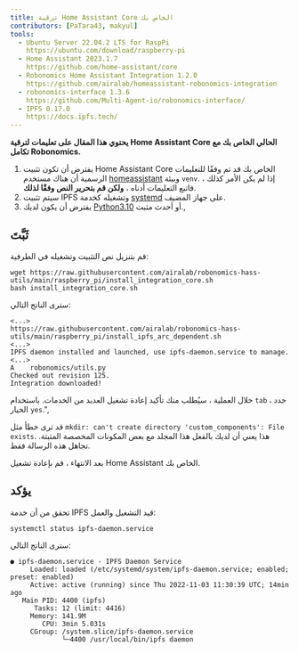 ```yaml
---
title: ترقية Home Assistant Core الخاص بك
contributors: [PaTara43, makyul]
tools:   
  - Ubuntu Server 22.04.2 LTS for RaspPi
    https://ubuntu.com/download/raspberry-pi
  - Home Assistant 2023.1.7
    https://github.com/home-assistant/core
  - Robonomics Home Assistant Integration 1.2.0
    https://github.com/airalab/homeassistant-robonomics-integration
  - robonomics-interface 1.3.6
    https://github.com/Multi-Agent-io/robonomics-interface/
  - IPFS 0.17.0
    https://docs.ipfs.tech/
---
```


**يحتوي هذا المقال على تعليمات لترقية Home Assistant Core الحالي الخاص بك مع تكامل Robonomics.**

<robo-wiki-picture src="home-assistant/ha_core.png" />

<robo-wiki-note type="warning" title="DISCLAIMER">

  1. يفترض أن تكون تثبيت Home Assistant Core الخاص بك قد تم وفقًا للتعليمات الرسمية أن هناك مستخدم <u>homeassistant</u> وبيئة `venv`. إذا لم يكن الأمر كذلك ، فاتبع التعليمات أدناه ، **ولكن قم بتحرير النص وفقًا لذلك**.
  2. سيتم تثبيت IPFS وتشغيله كخدمة <u>systemd</u> على جهاز المضيف.
  3. يفترض أن يكون لديك [Python3.10](https://www.python.org/downloads/) أو أحدث مثبت.,

</robo-wiki-note>

## ثَبَّتَ

قم بتنزيل نص التثبيت وتشغيله في الطرفية:

<code-helper additionalLine="rasppi_username@rasppi_hostname">

  
```shell
wget https://raw.githubusercontent.com/airalab/robonomics-hass-utils/main/raspberry_pi/install_integration_core.sh
bash install_integration_core.sh
```

</code-helper>

سترى الناتج التالي:

<code-helper additionalLine="rasppi_username@rasppi_hostname">


```shell
<...>
https://raw.githubusercontent.com/airalab/robonomics-hass-utils/main/raspberry_pi/install_ipfs_arc_dependent.sh
<...>
IPFS daemon installed and launched, use ipfs-daemon.service to manage.
<...>
A    robonomics/utils.py
Checked out revision 125.
Integration downloaded!
```

</code-helper>

خلال العملية ، سيُطلب منك تأكيد إعادة تشغيل العديد من الخدمات. باستخدام `tab` ، حدد الخيار `yes`.",
  
<robo-wiki-note type="note" title="Error: `custom_components` exists">

  قد ترى خطأ مثل `mkdir: can't create directory 'custom_components': File exists`. هذا يعني أن لديك بالفعل هذا المجلد مع بعض المكونات المخصصة المثبتة. تجاهل هذه الرسالة فقط.

</robo-wiki-note>
  
بعد الانتهاء ، قم بإعادة تشغيل Home Assistant الخاص بك.

## يؤكد

تحقق من أن خدمة IPFS قيد التشغيل والعمل:

<code-helper additionalLine="rasppi_username@rasppi_hostname">

```shell
systemctl status ipfs-daemon.service 
```

</code-helper>

سترى الناتج التالي:

<code-helper additionalLine="rasppi_username@rasppi_hostname">

```
● ipfs-daemon.service - IPFS Daemon Service
     Loaded: loaded (/etc/systemd/system/ipfs-daemon.service; enabled; preset: enabled)
     Active: active (running) since Thu 2022-11-03 11:30:39 UTC; 14min ago
   Main PID: 4400 (ipfs)
      Tasks: 12 (limit: 4416)
     Memory: 141.9M
        CPU: 3min 5.031s
     CGroup: /system.slice/ipfs-daemon.service
             └─4400 /usr/local/bin/ipfs daemon
```

</code-helper>

